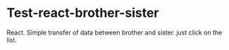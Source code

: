 # Test-react-brother-sister
React. Simple transfer of data between brother and sister. just click on the list.
